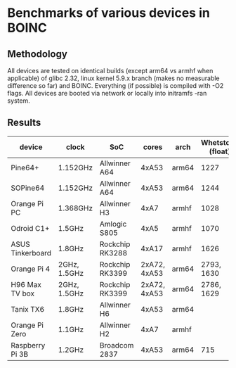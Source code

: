 # Benchmarks of various devices in BOINC

## Methodology

All devices are tested on identical builds (except arm64 vs armhf when applicable) of glibc 2.32, linux kernel 5.9.x branch (makes no measurable difference so far) and BOINC. Everything (if possible) is compiled with -O2 flags. All devices are booted via network or locally into initramfs -ran system.

## Results 

| device           | clock        | SoC             | cores        | arch  | Whetstone (float) | Dhrystone (int) |
|------------------|--------------|-----------------|--------------|-------|-------------------|-----------------|
| Pine64+          | 1.152GHz     | Allwinner A64   | 4xA53        | arm64 | 1227              | 3421            |
| SOPine64         | 1.152GHz     | Allwinner A64   | 4xA53        | arm64 | 1244              | 3422            |
| Orange Pi PC     | 1.368GHz     | Allwinner H3    | 4xA7         | armhf | 1028              | 3305            |
| Odroid C1+       | 1.5GHz       | Amlogic S805    | 4xA5         | armhf | 1070              | 2956            |
| ASUS Tinkerboard | 1.8GHz       | Rockchip RK3288 | 4xA17        | armhf | 1626              | 6203            |
| Orange Pi 4      | 2GHz, 1.5GHz | Rockchip RK3399 | 2xA72, 4xA53 | arm64 | 2793, 1630        | 10661, 4486     |
| H96 Max TV box   | 2GHz, 1.5GHz | Rockchip RK3399 | 2xA72, 4xA53 | arm64 | 2786, 1629        | 11537, 4484     |
| Tanix TX6        | 1.8GHz       | Allwinner H6    | 4xA53        | arm64 |                   |                 |
| Orange Pi Zero   | 1.1GHz       | Allwinner H2    | 4xA7         | armhf |                   |                 |
| Raspberry Pi 3B  | 1.2GHz       | Broadcom 2837   | 4xA53        | arm64 | 715               | 1804            |
